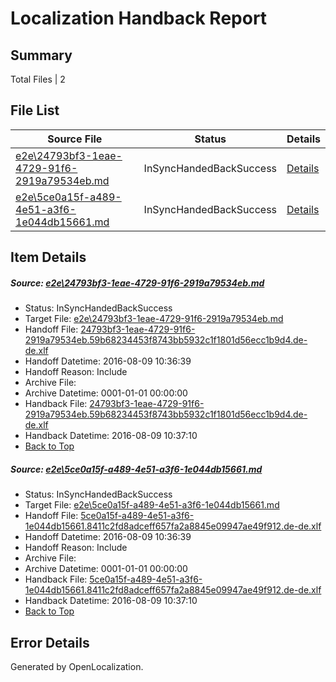 # <a name='report-top'></a> Localization Handback Report

## Summary
 Total Files | 2

## File List
 Source File | Status | Details 
 ----------- | ------ | ------- 
 [e2e\24793bf3-1eae-4729-91f6-2919a79534eb.md](https://github.com/OpenLocalizationTestOrg/oltest/blob/07522a950856094bec4837992c41e1147bdd4a9b/e2e/24793bf3-1eae-4729-91f6-2919a79534eb.md) | InSyncHandedBackSuccess | [Details](#930dd2a6a7e56b47f272212e824783b5a101e63d1)
 [e2e\5ce0a15f-a489-4e51-a3f6-1e044db15661.md](https://github.com/OpenLocalizationTestOrg/oltest/blob/07522a950856094bec4837992c41e1147bdd4a9b/e2e/5ce0a15f-a489-4e51-a3f6-1e044db15661.md) | InSyncHandedBackSuccess | [Details](#8d1cbdee024630e4ebee1c860ca80495c5b586943)

## Item Details
##### <a name='930dd2a6a7e56b47f272212e824783b5a101e63d1'></a> Source: [e2e\24793bf3-1eae-4729-91f6-2919a79534eb.md](https://github.com/OpenLocalizationTestOrg/oltest/blob/07522a950856094bec4837992c41e1147bdd4a9b/e2e/24793bf3-1eae-4729-91f6-2919a79534eb.md)
* Status: InSyncHandedBackSuccess
* Target File: [e2e\24793bf3-1eae-4729-91f6-2919a79534eb.md](https://github.com/OpenLocalizationTestOrg/ol-test-dede/blob/dc232a464beb5b16097ab3e7808c650ce3b74fc0/e2e/24793bf3-1eae-4729-91f6-2919a79534eb.md)
* Handoff File: [24793bf3-1eae-4729-91f6-2919a79534eb.59b68234453f8743bb5932c1f1801d56ecc1b9d4.de-de.xlf](https://github.com/OpenLocalizationTestOrg/olhandoff-e2e/blob/09d7f20d3264984c301a7b93c1dcaac1d903f93c/ol-handoff/OpenLocalizationTestOrg/ol-test-dede/ci/ht/24793bf3-1eae-4729-91f6-2919a79534eb.59b68234453f8743bb5932c1f1801d56ecc1b9d4.de-de.xlf)
* Handoff Datetime: 2016-08-09 10:36:39
* Handoff Reason: Include
* Archive File: 
* Archive Datetime: 0001-01-01 00:00:00
* Handback File: [24793bf3-1eae-4729-91f6-2919a79534eb.59b68234453f8743bb5932c1f1801d56ecc1b9d4.de-de.xlf](https://github.com/OpenLocalizationTestOrg/olhandback-e2e/blob/377e2bb6fc5fecd6841673d74b11dedd9068a761/ol-handback/OpenLocalizationTestOrg/ol-test-dede/ci/ht/24793bf3-1eae-4729-91f6-2919a79534eb.59b68234453f8743bb5932c1f1801d56ecc1b9d4.de-de.xlf)
* Handback Datetime: 2016-08-09 10:37:10
* [Back to Top](#report-top)

##### <a name='8d1cbdee024630e4ebee1c860ca80495c5b586943'></a> Source: [e2e\5ce0a15f-a489-4e51-a3f6-1e044db15661.md](https://github.com/OpenLocalizationTestOrg/oltest/blob/07522a950856094bec4837992c41e1147bdd4a9b/e2e/5ce0a15f-a489-4e51-a3f6-1e044db15661.md)
* Status: InSyncHandedBackSuccess
* Target File: [e2e\5ce0a15f-a489-4e51-a3f6-1e044db15661.md](https://github.com/OpenLocalizationTestOrg/ol-test-dede/blob/dc232a464beb5b16097ab3e7808c650ce3b74fc0/e2e/5ce0a15f-a489-4e51-a3f6-1e044db15661.md)
* Handoff File: [5ce0a15f-a489-4e51-a3f6-1e044db15661.8411c2fd8adceff657fa2a8845e09947ae49f912.de-de.xlf](https://github.com/OpenLocalizationTestOrg/olhandoff-e2e/blob/09d7f20d3264984c301a7b93c1dcaac1d903f93c/ol-handoff/OpenLocalizationTestOrg/ol-test-dede/ci/ht/5ce0a15f-a489-4e51-a3f6-1e044db15661.8411c2fd8adceff657fa2a8845e09947ae49f912.de-de.xlf)
* Handoff Datetime: 2016-08-09 10:36:39
* Handoff Reason: Include
* Archive File: 
* Archive Datetime: 0001-01-01 00:00:00
* Handback File: [5ce0a15f-a489-4e51-a3f6-1e044db15661.8411c2fd8adceff657fa2a8845e09947ae49f912.de-de.xlf](https://github.com/OpenLocalizationTestOrg/olhandback-e2e/blob/377e2bb6fc5fecd6841673d74b11dedd9068a761/ol-handback/OpenLocalizationTestOrg/ol-test-dede/ci/ht/5ce0a15f-a489-4e51-a3f6-1e044db15661.8411c2fd8adceff657fa2a8845e09947ae49f912.de-de.xlf)
* Handback Datetime: 2016-08-09 10:37:10
* [Back to Top](#report-top)


## Error Details

Generated by OpenLocalization.
